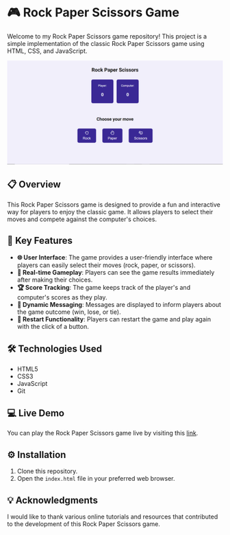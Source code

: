 # 🎮 Rock Paper Scissors Game
Welcome to my Rock Paper Scissors game repository! This project is a simple implementation of the classic Rock Paper Scissors game using HTML, CSS, and JavaScript.

![Rock Paper Scissors Game Preview](screenshot.png)

## 📋 Overview
This Rock Paper Scissors game is designed to provide a fun and interactive way for players to enjoy the classic game. It allows players to select their moves and compete against the computer's choices.

## 🚀 Key Features
- **🌐 User Interface**: The game provides a user-friendly interface where players can easily select their moves (rock, paper, or scissors).
- **🎉 Real-time Gameplay**: Players can see the game results immediately after making their choices.
- **🏆 Score Tracking**: The game keeps track of the player's and computer's scores as they play.
- **🌈 Dynamic Messaging**: Messages are displayed to inform players about the game outcome (win, lose, or tie).
- **🔄 Restart Functionality**: Players can restart the game and play again with the click of a button.

## 🛠️ Technologies Used
- HTML5
- CSS3
- JavaScript
- Git

## 💻 Live Demo
You can play the Rock Paper Scissors game live by visiting this [link](https://your-live-demo-link-here).

## ⚙️ Installation
1. Clone this repository.
2. Open the `index.html` file in your preferred web browser.

## 💡 Acknowledgments
I would like to thank various online tutorials and resources that contributed to the development of this Rock Paper Scissors game.


